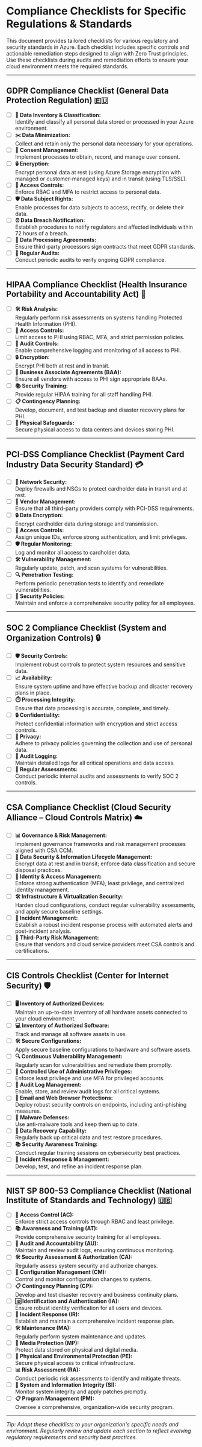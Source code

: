 # Compliance Checklists for Specific Regulations & Standards

This document provides tailored checklists for various regulatory and security standards in Azure. Each checklist includes specific controls and actionable remediation steps designed to align with Zero Trust principles. Use these checklists during audits and remediation efforts to ensure your cloud environment meets the required standards.

---

## GDPR Compliance Checklist (General Data Protection Regulation) 🇪🇺

- [ ] **📂 Data Inventory & Classification:**  
  Identify and classify all personal data stored or processed in your Azure environment.
- [ ] **✂️ Data Minimization:**  
  Collect and retain only the personal data necessary for your operations.
- [ ] **📝 Consent Management:**  
  Implement processes to obtain, record, and manage user consent.
- [ ] **🔒 Encryption:**  
  Encrypt personal data at rest (using Azure Storage encryption with managed or customer-managed keys) and in transit (using TLS/SSL).
- [ ] **👥 Access Controls:**  
  Enforce RBAC and MFA to restrict access to personal data.
- [ ] **🛡️ Data Subject Rights:**  
  Enable processes for data subjects to access, rectify, or delete their data.
- [ ] **⏰ Data Breach Notification:**  
  Establish procedures to notify regulators and affected individuals within 72 hours of a breach.
- [ ] **🤝 Data Processing Agreements:**  
  Ensure third-party processors sign contracts that meet GDPR standards.
- [ ] **🔄 Regular Audits:**  
  Conduct periodic audits to verify ongoing GDPR compliance.

---

## HIPAA Compliance Checklist (Health Insurance Portability and Accountability Act) 🏥

- [ ] **🛠️ Risk Analysis:**  
  Regularly perform risk assessments on systems handling Protected Health Information (PHI).
- [ ] **🔐 Access Controls:**  
  Limit access to PHI using RBAC, MFA, and strict permission policies.
- [ ] **📝 Audit Controls:**  
  Enable comprehensive logging and monitoring of all access to PHI.
- [ ] **🔒 Encryption:**  
  Encrypt PHI both at rest and in transit.
- [ ] **🤝 Business Associate Agreements (BAA):**  
  Ensure all vendors with access to PHI sign appropriate BAAs.
- [ ] **📚 Security Training:**  
  Provide regular HIPAA training for all staff handling PHI.
- [ ] **📋 Contingency Planning:**  
  Develop, document, and test backup and disaster recovery plans for PHI.
- [ ] **🚪 Physical Safeguards:**  
  Secure physical access to data centers and devices storing PHI.

---

## PCI-DSS Compliance Checklist (Payment Card Industry Data Security Standard) 💳

- [ ] **🔐 Network Security:**  
  Deploy firewalls and NSGs to protect cardholder data in transit and at rest.
- [ ] **🤝 Vendor Management:**  
  Ensure that all third-party providers comply with PCI-DSS requirements.
- [ ] **🔒 Data Encryption:**  
  Encrypt cardholder data during storage and transmission.
- [ ] **👤 Access Controls:**  
  Assign unique IDs, enforce strong authentication, and limit privileges.
- [ ] **🛡️ Regular Monitoring:**  
  Log and monitor all access to cardholder data.
- [ ] **🛠️ Vulnerability Management:**  
  Regularly update, patch, and scan systems for vulnerabilities.
- [ ] **🔍 Penetration Testing:**  
  Perform periodic penetration tests to identify and remediate vulnerabilities.
- [ ] **📃 Security Policies:**  
  Maintain and enforce a comprehensive security policy for all employees.

---

## SOC 2 Compliance Checklist (System and Organization Controls) 🔒

- [ ] **🛡️ Security Controls:**  
  Implement robust controls to protect system resources and sensitive data.
- [ ] **📈 Availability:**  
  Ensure system uptime and have effective backup and disaster recovery plans in place.
- [ ] **⏱️ Processing Integrity:**  
  Ensure that data processing is accurate, complete, and timely.
- [ ] **🔒 Confidentiality:**  
  Protect confidential information with encryption and strict access controls.
- [ ] **👤 Privacy:**  
  Adhere to privacy policies governing the collection and use of personal data.
- [ ] **📝 Audit Logging:**  
  Maintain detailed logs for all critical operations and data access.
- [ ] **🔄 Regular Assessments:**  
  Conduct periodic internal audits and assessments to verify SOC 2 controls.

---

## CSA Compliance Checklist (Cloud Security Alliance – Cloud Controls Matrix) ☁️

- [ ] **📊 Governance & Risk Management:**  
  Implement governance frameworks and risk management processes aligned with CSA CCM.
- [ ] **📂 Data Security & Information Lifecycle Management:**  
  Encrypt data at rest and in transit; enforce data classification and secure disposal practices.
- [ ] **👤 Identity & Access Management:**  
  Enforce strong authentication (MFA), least privilege, and centralized identity management.
- [ ] **🛠️ Infrastructure & Virtualization Security:**  
  Harden cloud configurations, conduct regular vulnerability assessments, and apply secure baseline settings.
- [ ] **🚨 Incident Management:**  
  Establish a robust incident response process with automated alerts and post-incident analysis.
- [ ] **🤝 Third-Party Risk Management:**  
  Ensure that vendors and cloud service providers meet CSA controls and certifications.

---

## CIS Controls Checklist (Center for Internet Security) 🛡️

- [ ] **🖥️ Inventory of Authorized Devices:**  
  Maintain an up-to-date inventory of all hardware assets connected to your cloud environment.
- [ ] **💻 Inventory of Authorized Software:**  
  Track and manage all software assets in use.
- [ ] **🛠️ Secure Configurations:**  
  Apply secure baseline configurations to hardware and software assets.
- [ ] **🔍 Continuous Vulnerability Management:**  
  Regularly scan for vulnerabilities and remediate them promptly.
- [ ] **🔑 Controlled Use of Administrative Privileges:**  
  Enforce least privilege and use MFA for privileged accounts.
- [ ] **📜 Audit Log Management:**  
  Enable, store, and review audit logs for all critical systems.
- [ ] **📧 Email and Web Browser Protections:**  
  Deploy robust security controls on endpoints, including anti-phishing measures.
- [ ] **🦠 Malware Defenses:**  
  Use anti-malware tools and keep them up to date.
- [ ] **💾 Data Recovery Capability:**  
  Regularly back up critical data and test restore procedures.
- [ ] **📚 Security Awareness Training:**  
  Conduct regular training sessions on cybersecurity best practices.
- [ ] **🚨 Incident Response & Management:**  
  Develop, test, and refine an incident response plan.

---

## NIST SP 800-53 Compliance Checklist (National Institute of Standards and Technology) 🇺🇸

- [ ] **🔐 Access Control (AC):**  
  Enforce strict access controls through RBAC and least privilege.
- [ ] **📚 Awareness and Training (AT):**  
  Provide comprehensive security training for all employees.
- [ ] **📝 Audit and Accountability (AU):**  
  Maintain and review audit logs, ensuring continuous monitoring.
- [ ] **🛠️ Security Assessment & Authorization (CA):**  
  Regularly assess system security and authorize changes.
- [ ] **🔧 Configuration Management (CM):**  
  Control and monitor configuration changes to systems.
- [ ] **📋 Contingency Planning (CP):**  
  Develop and test disaster recovery and business continuity plans.
- [ ] **🆔 Identification and Authentication (IA):**  
  Ensure robust identity verification for all users and devices.
- [ ] **🚨 Incident Response (IR):**  
  Establish and maintain a comprehensive incident response plan.
- [ ] **🛠️ Maintenance (MA):**  
  Regularly perform system maintenance and updates.
- [ ] **💽 Media Protection (MP):**  
  Protect data stored on physical and digital media.
- [ ] **🏢 Physical and Environmental Protection (PE):**  
  Secure physical access to critical infrastructure.
- [ ] **📊 Risk Assessment (RA):**  
  Conduct periodic risk assessments to identify and mitigate threats.
- [ ] **🔄 System and Information Integrity (SI):**  
  Monitor system integrity and apply patches promptly.
- [ ] **📋 Program Management (PM):**  
  Oversee a comprehensive, organization-wide security program.

---

*Tip: Adapt these checklists to your organization's specific needs and environment. Regularly review and update each section to reflect evolving regulatory requirements and security best practices.*
